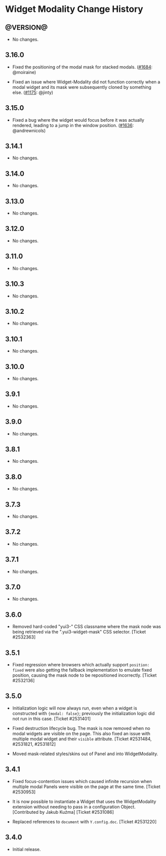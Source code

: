 Widget Modality Change History
==============================

@VERSION@
------

* No changes.

3.16.0
------

* Fixed the positioning of the modal mask for stacked modals.
  ([#1684][]: @moiraine)

[#1684]: https://github.com/yui/yui3/pull/1684

* Fixed an issue where Widget-Modality did not function correctly when a modal widget
  and its mask were subsequently cloned by something else. ([#1175][]: @jinty)

[#1175]: https://github.com/yui/yui3/pull/1175

3.15.0
------

* Fixed a bug where the widget would focus before it was actually rendered,
  leading to a jump in the window position. ([#1636][]: @andrewnicols)

[#1636]: https://github.com/yui/yui3/pull/1636

3.14.1
------

* No changes.

3.14.0
------

* No changes.

3.13.0
------

* No changes.

3.12.0
------

* No changes.

3.11.0
------

* No changes.

3.10.3
------

* No changes.

3.10.2
------

* No changes.

3.10.1
------

* No changes.

3.10.0
------

* No changes.

3.9.1
-----

* No changes.

3.9.0
-----

* No changes.

3.8.1
-----

* No changes.

3.8.0
-----

  * No changes.

3.7.3
-----

  * No changes.

3.7.2
-----

  * No changes.

3.7.1
-----

  * No changes.

3.7.0
-----

  * No changes.

3.6.0
-----

  * Removed hard-coded "yui3-" CSS classname where the mask node was being
    retrieved via the ".yui3-widget-mask" CSS selector. [Ticket #2532363]

3.5.1
-----

  * Fixed regression where browsers which actually support `position: fixed`
    were also getting the fallback implementation to emulate fixed position,
    causing the mask node to be repositioned incorrectly. [Ticket #2532136]

3.5.0
-----

  * Initialization logic will now always run, even when a widget is constructed
    with `{modal: false}`; previously the initialization logic did not run in
    this case. [Ticket #2531401]

  * Fixed destruction lifecycle bug. The mask is now removed when no modal
    widgets are visible on the page. This also fixed an issue with multiple
    modal widget and their `visible` attribute.
    [Ticket #2531484, #2531821, #2531812]

  * Moved mask-related styles/skins out of Panel and into WidgetModality.

3.4.1
-----

  * Fixed focus-contention issues which caused infinite recursion when multiple
    modal Panels were visible on the page at the same time. [Ticket #2530953]

  * It is now possible to instantiate a Widget that uses the WidgetModality
    extension without needing to pass in a configuration Object.
    [Contributed by Jakub Kuźma] [Ticket #2531086]

  * Replaced references to `document` with `Y.config.doc`. [Ticket #2531220]

3.4.0
-----

  * Initial release.

